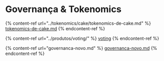 # Governança & Tokenomics

{% content-ref url="../tokenomics/cake/tokenomics-de-cake.md" %}
[tokenomics-de-cake.md](../tokenomics/cake/tokenomics-de-cake.md)
{% endcontent-ref %}

{% content-ref url="../produtos/voting/" %}
[voting](../produtos/voting/)
{% endcontent-ref %}

{% content-ref url="governanca-novo.md" %}
[governanca-novo.md](governanca-novo.md)
{% endcontent-ref %}
